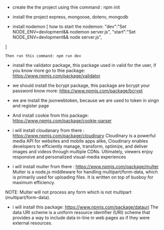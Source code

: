 - create the the project using thie command : npm init 

- install the project express, mongoose, dotenv, mongodb

- install nodemon 
[
    how to start the nodemon: 
    "dev":"Set NODE_ENV=devlopment&& nodemon server.js",
    "start":"Set NODE_ENV=devlopment&& node server.js",


]

    Then run this command: npm run dev 


- install the validator package, this package used in valid for the user, 
if you know more go to thie package: https://www.npmjs.com/package/validator
    


- we should install the bcrypt package, this package are bcrypt your password
know more: https://www.npmjs.com/package/bcrypt


- we are install the jsonwebtoken, because we are used to token in singn and register page 
- And install cookie from this package: https://www.npmjs.com/package/cookie-parser


- i will install cloudanary from there : https://www.npmjs.com/package/cloudinary
Cloudinary is a powerful media API for websites and mobile apps alike, Cloudinary enables developers to efficiently manage, transform, optimize, and deliver images and videos through multiple CDNs. Ultimately, viewers enjoy responsive and personalized visual-media experiences

- i will install multer from there : https://www.npmjs.com/package/multer
Multer is a node.js middleware for handling multipart/form-data, which is primarily used for uploading files. It is written on top of busboy for maximum efficiency.

NOTE: Multer will not process any form which is not multipart (multipart/form-data).


- i will install this package: https://www.npmjs.com/package/datauri
The data URI scheme is a uniform resource identifier (URI) scheme that provides a way to include data in-line in web pages as if they were external resources.
